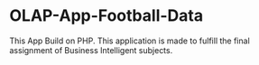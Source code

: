 # OLAP-App-Football-Data
This App Build on PHP. This application is made to fulfill the final assignment of Business Intelligent subjects. 
